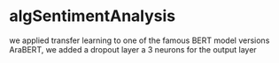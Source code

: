 # algSentimentAnalysis
we applied transfer learning to one of the famous BERT model versions AraBERT, we added a dropout layer a 3 neurons for the output layer
